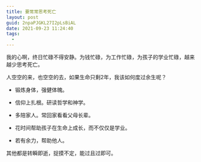 ```yaml
---
title: 要常常思考死亡
layout: post
guid: 2npaPJGKL27I2pLsBiAL
date: 2021-09-23 11:24:40
tags:
  -
---
```


我的心啊，终日忙碌不得安静。为钱忙碌，为工作忙碌，为孩子的学业忙碌，越来越少思考死亡。

人空空的来，也空空的去，如果生命只剩2年，我该如何度过余生呢？

- 锻炼身体，强健体魄。

- 信仰上扎根。研读哲学和神学。

- 多陪家人。常回家看看父母长辈。

- 花时间帮助孩子在生命上成长，而不仅仅是学业。

- 若有余力，帮助他人。

其他都是转瞬即逝，捉摸不定，能过且过即可。